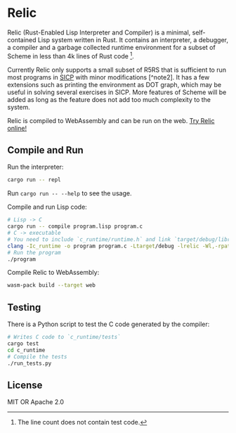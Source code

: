 # Relic

Relic (Rust-Enabled Lisp Interpreter and Compiler) is a minimal, self-contained Lisp system written in Rust. It contains an interpreter, a debugger, a compiler and a garbage collected runtime environment for a subset of Scheme in less than 4k lines of Rust code [^note1].

Currently Relic only supports a small subset of R5RS that is sufficient to run most programs in [SICP](https://mitp-content-server.mit.edu/books/content/sectbyfn/books_pres_0/6515/sicp.zip/full-text/book/book.html) with minor modifications [^note2]. It has a few extensions such as printing the environment as DOT graph, which may be useful in solving several exercises in SICP. More features of Scheme will be added as long as the feature does not add too much complexity to the system.

Relic is compiled to WebAssembly and can be run on the web. [Try Relic online!]()

[^note1]: The line count does not contain test code.

## Compile and Run

Run the interpreter:
```sh
cargo run -- repl
```

Run `cargo run -- --help` to see the usage.

Compile and run Lisp code:
```sh
# Lisp -> C
cargo run -- compile program.lisp program.c
# C -> executable
# You need to include `c_runtime/runtime.h` and link `target/debug/librelic.so`
clang -Ic_runtime -o program program.c -Ltarget/debug -lrelic -Wl,-rpath,target/debug
# Run the program
./program
```

Compile Relic to WebAssembly:
```sh
wasm-pack build --target web
```

## Testing

There is a Python script to test the C code generated by the compiler:
```sh
# Writes C code to `c_runtime/tests`
cargo test
cd c_runtime
# Compile the tests
./run_tests.py
```

## License

MIT OR Apache 2.0
